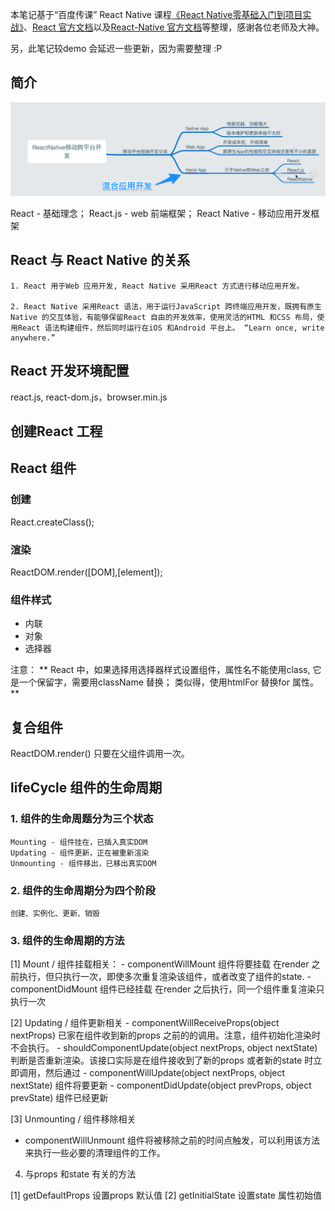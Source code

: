 本笔记基于“百度传课” React Native 课程[《React Native零基础入门到项目实战》](http://www.chuanke.com/v4702151-196697-1122541.html)、[React 官方文档](https://facebook.github.io/react/)以及[React-Native 官方文档](http://reactnative.cn/)等整理，感谢各位老师及大神。

另，此笔记较demo 会延迟一些更新，因为需要整理 :P

## 简介

![image](/notes-img/7BA56D55-DE0A-461F-8E21-FD75247327D0.png)

React - 基础理念；
React.js - web 前端框架；
React Native - 移动应用开发框架


## React 与 React Native 的关系



	1. React 用于Web 应用开发, React Native 采用React 方式进行移动应用开发。

	2. React Native 采用React 语法，用于运行JavaScript 跨终端应用开发，既拥有原生Native 的交互体验，有能够保留React 自由的开发效率，使用灵活的HTML 和CSS 布局，使用React 语法构建组件，然后同时运行在iOS 和Android 平台上。 “Learn once, write anywhere.”




## React 开发环境配置


react.js, react-dom.js，browser.min.js


## 创建React 工程

## React 组件

### 创建
React.createClass();

### 渲染
ReactDOM.render([DOM],[element]);

### 组件样式

 - 内联
 - 对象
 - 选择器

注意： ** React 中，如果选择用选择器样式设置组件，属性名不能使用class, 它是一个保留字，需要用className 替换；
			 类似得，使用htmlFor 替换for 属性。 **

## 复合组件

ReactDOM.render() 只要在父组件调用一次。

## lifeCycle 组件的生命周期


### 1. 组件的生命周题分为三个状态

	Mounting - 组件挂在，已插入真实DOM
	Updating - 组件更新，正在被重新渲染
	Unmounting - 组件移出，已移出真实DOM


### 2. 组件的生命周期分为四个阶段

	创建、实例化、更新、销毁


### 3. 组件的生命周期的方法

[1] Mount / 组件挂载相关：
	- componentWillMount
		组件将要挂载
		在render 之前执行，但只执行一次，即使多次重复渲染该组件，或者改变了组件的state.
	- componentDidMount
		组件已经挂载
		在render 之后执行，同一个组件重复渲染只执行一次

[2] Updating / 组件更新相关
	- componentWillReceiveProps(object nextProps)
		已家在组件收到新的props 之前的的调用。注意，组件初始化渲染时不会执行。
	- shouldComponentUpdate(object nextProps, object nextState)
		判断是否重新渲染。该接口实际是在组件接收到了新的props 或者新的state 时立即调用，然后通过
	- componentWillUpdate(object nextProps, object nextState)
		组件将要更新
	- componentDidUpdate(object prevProps, object prevState)
		组件已经更新

[3] Unmounting / 组件移除相关
- componentWillUnmount
	组件将被移除之前的时间点触发，可以利用该方法来执行一些必要的清理组件的工作。

4. 与props 和state 有关的方法

[1] getDefaultProps
		设置props 默认值
[2] getInitialState
		设置state 属性初始值

